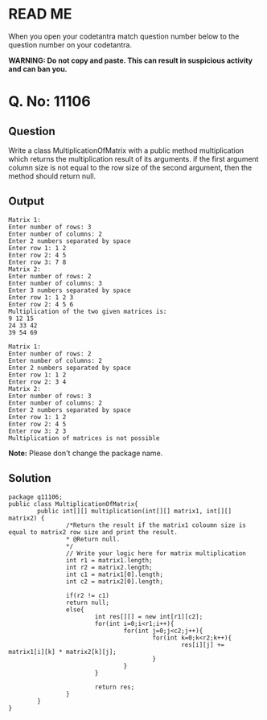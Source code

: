 ﻿# READ ME
When you open your codetantra match question number below to the question number on your codetantra.

**WARNING: Do not copy and paste. This can result in suspicious activity and can ban you.**


# Q. No: 11106

## Question
Write a class MultiplicationOfMatrix with a public method multiplication which returns the multiplication result of its arguments. if the first argument column size is not equal to the row size of the second argument, then the method should return null.

## Output

```
Matrix 1:
Enter number of rows: 3
Enter number of columns: 2
Enter 2 numbers separated by space
Enter row 1: 1 2
Enter row 2: 4 5
Enter row 3: 7 8
Matrix 2:
Enter number of rows: 2
Enter number of columns: 3
Enter 3 numbers separated by space
Enter row 1: 1 2 3
Enter row 2: 4 5 6
Multiplication of the two given matrices is:
9 12 15
24 33 42
39 54 69
```
```
Matrix 1:
Enter number of rows: 2
Enter number of columns: 2
Enter 2 numbers separated by space
Enter row 1: 1 2
Enter row 2: 3 4
Matrix 2:
Enter number of rows: 3
Enter number of columns: 2
Enter 2 numbers separated by space
Enter row 1: 1 2
Enter row 2: 4 5
Enter row 3: 2 3
Multiplication of matrices is not possible

```
  
**Note:** Please don't change the package name.
    
## Solution
```
package q11106;
public class MultiplicationOfMatrix{
        public int[][] multiplication(int[][] matrix1, int[][] matrix2) {
                /*Return the result if the matrix1 coloumn size is equal to matrix2 row size and print the result.
                * @Return null.
                */
                // Write your logic here for matrix multiplication
                int r1 = matrix1.length;
                int r2 = matrix2.length;
                int c1 = matrix1[0].length;
                int c2 = matrix2[0].length;

                if(r2 != c1)
                return null;
                else{
                        int res[][] = new int[r1][c2];
                        for(int i=0;i<r1;i++){
                                for(int j=0;j<c2;j++){
                                        for(int k=0;k<r2;k++){
                                                res[i][j] += matrix1[i][k] * matrix2[k][j];
                                        }
                                }
                        }

                        return res;
                }
        }
}
```


